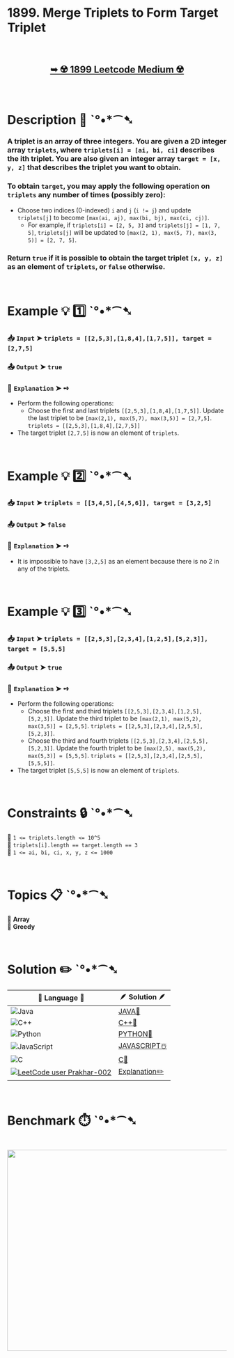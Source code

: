 # 1899. Merge Triplets to Form Target Triplet

</br>

<h2 align="center"> 

<a href="https://leetcode.com/problems/merge-triplets-to-form-target-triplet/description/"><strong>➥ ☢️ 1899 Leetcode Medium ☢️ </strong></a>
</h2>

</br>

# Description 📜 ˋ°•*⁀➷

### A triplet is an array of three integers. You are given a 2D integer array `triplets`, where `triplets[i] = [ai, bi, ci]` describes the ith triplet. You are also given an integer array `target = [x, y, z]` that describes the triplet you want to obtain.

### To obtain `target`, you may apply the following operation on `triplets` any number of times (possibly zero):

- Choose two indices (0-indexed) `i` and `j` (`i != j`) and update `triplets[j]` to become `[max(ai, aj), max(bi, bj), max(ci, cj)]`.
  - For example, if `triplets[i] = [2, 5, 3]` and `triplets[j] = [1, 7, 5]`, `triplets[j]` will be updated to `[max(2, 1), max(5, 7), max(3, 5)] = [2, 7, 5]`.

### Return `true` if it is possible to obtain the target triplet `[x, y, z]` as an element of `triplets`, or `false` otherwise.

</br>

# Example 💡 1️⃣ ˋ°•*⁀➷

  ### 📥 `Input`  ➤ `triplets = [[2,5,3],[1,8,4],[1,7,5]], target = [2,7,5]`

  ### 📤 `Output`  ➤ `true`

  ### 🔦 `Explanation`  ➤ ➺

  - Perform the following operations:
    - Choose the first and last triplets `[[2,5,3],[1,8,4],[1,7,5]]`. Update the last triplet to be `[max(2,1), max(5,7), max(3,5)] = [2,7,5]`. `triplets = [[2,5,3],[1,8,4],[2,7,5]]`
  - The target triplet `[2,7,5]` is now an element of `triplets`.

</br>

# Example 💡 2️⃣ ˋ°•*⁀➷

  ### 📥 `Input`  ➤ `triplets = [[3,4,5],[4,5,6]], target = [3,2,5]`

  ### 📤 `Output`  ➤ `false`

  ### 🔦 `Explanation`  ➤ ➺

  - It is impossible to have `[3,2,5]` as an element because there is no 2 in any of the triplets.

</br>

# Example 💡 3️⃣ ˋ°•*⁀➷

  ### 📥 `Input`  ➤ `triplets = [[2,5,3],[2,3,4],[1,2,5],[5,2,3]], target = [5,5,5]`

  ### 📤 `Output`  ➤ `true`

  ### 🔦 `Explanation`  ➤ ➺

  - Perform the following operations:
    - Choose the first and third triplets `[[2,5,3],[2,3,4],[1,2,5],[5,2,3]]`. Update the third triplet to be `[max(2,1), max(5,2), max(3,5)] = [2,5,5]`. `triplets = [[2,5,3],[2,3,4],[2,5,5],[5,2,3]]`.
    - Choose the third and fourth triplets `[[2,5,3],[2,3,4],[2,5,5],[5,2,3]]`. Update the fourth triplet to be `[max(2,5), max(5,2), max(5,3)] = [5,5,5]`. `triplets = [[2,5,3],[2,3,4],[2,5,5],[5,5,5]]`.
  - The target triplet `[5,5,5]` is now an element of `triplets`.

</br>

# Constraints 🔒 ˋ°•*⁀➷

🔹 `1 <= triplets.length <= 10^5` </br>
🔹 `triplets[i].length == target.length == 3` </br>
🔹 `1 <= ai, bi, ci, x, y, z <= 1000` </br>

</br>

# Topics 📋 ˋ°•*⁀➷

🔸 **Array** </br>
🔸 **Greedy** </br>

</br>

# Solution ✏️ ˋ°•*⁀➷

| 📒 Language 📒  | 🪶 Solution 🪶 |
| ------------- | ------------- |
|  ![Java](https://img.shields.io/badge/java-%23ED8B00.svg?style=for-the-badge&logo=openjdk&logoColor=white)  | [JAVA🍁]() |
|  ![C++](https://img.shields.io/badge/c++-%2300599C.svg?style=for-the-badge&logo=c%2B%2B&logoColor=white)  | [C++🎲]()  |
|  ![Python](https://img.shields.io/badge/python-3670A0?style=for-the-badge&logo=python&logoColor=ffdd54)    | [PYTHON🍰]() |
| ![JavaScript](https://img.shields.io/badge/javascript-%23323330.svg?style=for-the-badge&logo=javascript&logoColor=%23F7DF1E)   | [JAVASCRIPT☃️]() |
|   ![C](https://img.shields.io/badge/c-%2300599C.svg?style=for-the-badge&logo=c&logoColor=white)   | [C💖]()  |
| [![LeetCode user Prakhar-002](https://img.shields.io/badge/dynamic/json?style=for-the-badge&labelColor=black&color=%23ffa116&label=Solved&query=solvedOverTotal&url=https%3A%2F%2Fleetcode-badge.vercel.app%2Fapi%2Fusers%2FPrakhar-002&logo=leetcode&logoColor=yellow)](https://leetcode.com/Prakhar-002/)  | [Explanation✏️]() |

</br>

# Benchmark ⏱️ ˋ°•*⁀➷

<h1  align="center" >

<img src ="https://github.com/user-attachments/assets/" width = "700px" height="462px" />

</h1>
